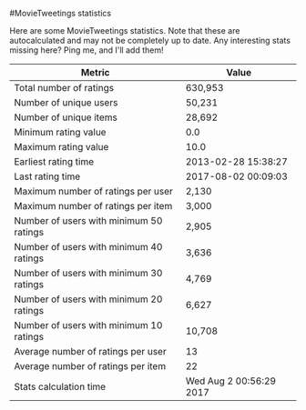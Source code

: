 #MovieTweetings statistics

Here are some MovieTweetings statistics. Note that these are autocalculated and may not be completely up to date. Any interesting stats missing here? Ping me, and I'll add them!

Metric | Value
--- | ---
Total number of ratings                 | 630,953
Number of unique users                  | 50,231
Number of unique items                  | 28,692
Minimum rating value                    | 0.0
Maximum rating value                    | 10.0
Earliest rating time                    | 2013-02-28 15:38:27
Last rating time                        | 2017-08-02 00:09:03
Maximum number of ratings per user      | 2,130
Maximum number of ratings per item      | 3,000
Number of users with minimum 50 ratings | 2,905
Number of users with minimum 40 ratings | 3,636
Number of users with minimum 30 ratings | 4,769
Number of users with minimum 20 ratings | 6,627
Number of users with minimum 10 ratings | 10,708
Average number of ratings per user      | 13
Average number of ratings per item      | 22
Stats calculation time                  | Wed Aug  2 00:56:29 2017

